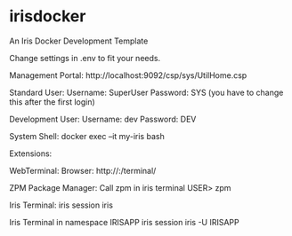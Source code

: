 # irisdocker
An Iris Docker Development Template

Change settings in .env to fit your needs.

Management Portal:
http://localhost:9092/csp/sys/UtilHome.csp

Standard User:
Username: SuperUser
Password: SYS
(you have to change this after the first login)

Development User:
Username: dev
Password: DEV

System Shell:
docker exec –it my-iris bash

Extensions:

WebTerminal:
Browser: http://<host>:<port>/terminal/

ZPM Package Manager:
Call zpm in iris terminal
USER> zpm 

Iris Terminal:
iris session iris

Iris Terminal in namespace IRISAPP
iris session iris -U IRISAPP


